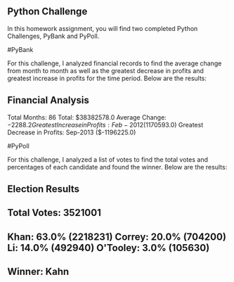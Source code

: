 ## Python Challenge

In this homework assignment, you will find two completed Python Challenges, PyBank and PyPoll.

#PyBank

For this challenge, I analyzed financial records to find the average change from month to month as well as the greatest decrease in profits and greatest increase in profits for the time period. Below are the results:

Financial Analysis
----------------------------
Total Months: 86
Total: $38382578.0
Average Change: $-2288.2
Greatest Increase in Profits: Feb-2012 ($1170593.0)
Greatest Decrease in Profits: Sep-2013 ($-1196225.0)


#PyPoll

For this challenge, I analyzed a list of votes to find the total votes and percentages of each candidate and found the winner. Below are the results:

Election Results
-------------------------
Total Votes: 3521001
-------------------------
Khan: 63.0% (2218231)
Correy: 20.0% (704200)
Li: 14.0% (492940)
O'Tooley: 3.0% (105630)
-------------------------
Winner: Kahn
-------------------------
